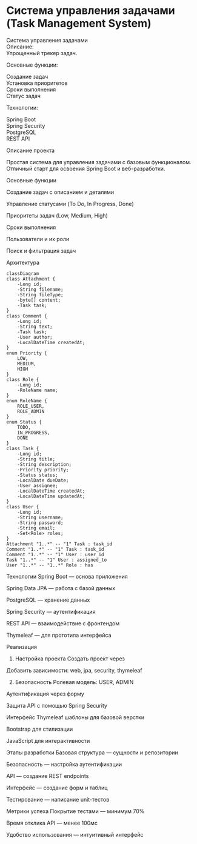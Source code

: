 # Система управления задачами (Task Management System)

Система управления задачами  
Описание:  
Упрощенный трекер задач.

Основные функции:

Создание задач  
Установка приоритетов  
Сроки выполнения  
Статус задач

Технологии:

Spring Boot  
Spring Security  
PostgreSQL  
REST API  




Описание проекта

Простая система для управления задачами с базовым функционалом. Отличный старт для освоения Spring Boot и веб-разработки.

Основные функции

Создание задач с описанием и деталями

Управление статусами (To Do, In Progress, Done)

Приоритеты задач (Low, Medium, High)

Сроки выполнения

Пользователи и их роли

Поиск и фильтрация задач

Архитектура
```mermaid
classDiagram
class Attachment {
    -Long id;
    -String filename;
    -String fileType;
    -byte[] content;
    -Task task;
}
class Comment {
    -Long id;
    -String text;
    -Task task;
    -User author;
    -LocalDateTime createdAt;
}
enum Priority {
    LOW,
    MEDIUM,
    HIGH
}
class Role {
    -Long id;
    -RoleName name;
}
enum RoleName {
    ROLE_USER,
    ROLE_ADMIN
}
enum Status {
    TODO,
    IN_PROGRESS,
    DONE
}
class Task {
    -Long id;
    -String title;
    -String description;
    -Priority priority;
    -Status status;
    -LocalDate dueDate;
    -User assignee;
    -LocalDateTime createdAt;
    -LocalDateTime updatedAt;
}
class User {
    -Long id;
    -String username;
    -String password;
    -String email;
    -Set<Role> roles;
}
Attachment "1..*" -- "1" Task : task_id
Comment "1..*" -- "1" Task : task_id
Comment "1..*" -- "1" User : user_id
Task "1..*" -- "1" User : assigned_to
User "1..*" -- "1..*" Role : has
```

Технологии
Spring Boot — основа приложения

Spring Data JPA — работа с базой данных

PostgreSQL — хранение данных

Spring Security — аутентификация

REST API — взаимодействие с фронтендом

Thymeleaf — для прототипа интерфейса

Реализация
1. Настройка проекта
   Создать проект через

Добавить зависимости: web, jpa, security, thymeleaf

2. Безопасность
   Ролевая модель: USER, ADMIN

Аутентификация через форму

Защита API с помощью Spring Security

Интерфейс
Thymeleaf шаблоны для базовой верстки

Bootstrap для стилизации

JavaScript для интерактивности

Этапы разработки
Базовая структура — сущности и репозитории

Безопасность — настройка аутентификации

API — создание REST endpoints

Интерфейс — создание форм и таблиц

Тестирование — написание unit-тестов

Метрики успеха
Покрытие тестами — минимум 70%

Время отклика API — менее 100мс

Удобство использования — интуитивный интерфейс
